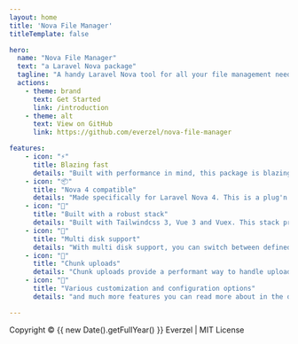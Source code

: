 ```yaml
---
layout: home
title: 'Nova File Manager'
titleTemplate: false

hero:
  name: "Nova File Manager"
  text: "a Laravel Nova package"
  tagline: "A handy Laravel Nova tool for all your file management needs, with multi-disk and chunk uploads supports"
  actions:
    - theme: brand
      text: Get Started
      link: /introduction
    - theme: alt
      text: View on GitHub
      link: https://github.com/everzel/nova-file-manager

features:
    - icon: "⚡️"
      title: Blazing fast
      details: "Built with performance in mind, this package is blazing fast and provides a performant tool for your file management needs."
    - icon: "📦️"
      title: "Nova 4 compatible"
      details: "Made specifically for Laravel Nova 4. This is a plug'n'play package you can install and start using right away !"
    - icon: "💅"
      title: "Built with a robust stack"
      details: "Built with Tailwindcss 3, Vue 3 and Vuex. This stack provides a robust base for the package and insures future update to go as smoothly as possible."
    - icon: "💽"
      title: "Multi disk support"
      details: "With multi disk support, you can switch between defined filesystem disks and start using them in your Nova application."
    - icon: "🧩"
      title: "Chunk uploads"
      details: "Chunk uploads provide a performant way to handle uploads when dealing with large files."
    - icon: "🔧"
      title: "Various customization and configuration options"
      details: "and much more features you can read more about in the documentation."

---
```


<div class="footer">
    Copyright &copy; {{ new Date().getFullYear() }} Everzel | MIT License
</div>